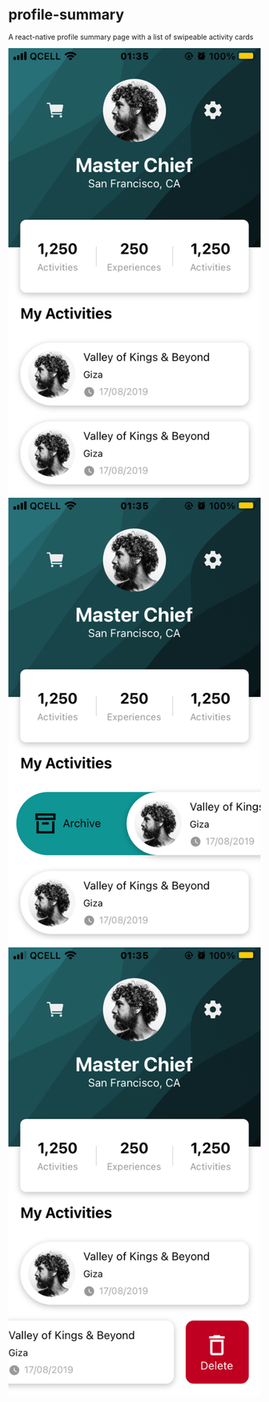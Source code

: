 # profile-summary
A react-native profile summary page with a list of swipeable activity cards

![Screenshot 1](screenshots/IMG_6348.PNG)
![Screenshot 2](screenshots/IMG_6349.PNG)
![Screenshot 3](screenshots/IMG_6350.PNG)